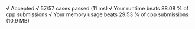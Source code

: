   √ Accepted
  √ 57/57 cases passed (11 ms)
  √ Your runtime beats 88.08 % of cpp submissions
  √ Your memory usage beats 29.53 % of cpp submissions (10.9 MB)
